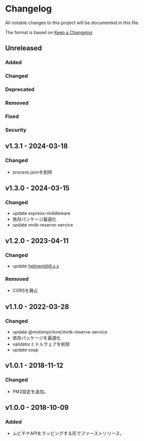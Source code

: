 # Changelog

All notable changes to this project will be documented in this file.

The format is based on [Keep a Changelog](http://keepachangelog.com/).

## Unreleased

### Added

### Changed

### Deprecated

### Removed

### Fixed

### Security

## v1.3.1 - 2024-03-18

### Changed

- process.jsonを削除

## v1.3.0 - 2024-03-15

### Changed

- update express-middleware
- 依存パッケージ最適化
- update mvtk-reserve-service

## v1.2.0 - 2023-04-11

### Changed

- update helment@6.x.x

### Removed

- CORSを廃止

## v1.1.0 - 2022-03-28

### Changed

- update @motionpicture/mvtk-reserve-service
- 依存パッケージを最適化
- validatorミドルウェアを削除
- update soap

## v1.0.1 - 2018-11-12

### Changed

- PM2設定を追加。

## v1.0.0 - 2018-10-09

### Added

- ムビチケAPIをラッピングする形でファーストリリース。
